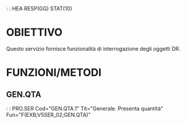  :  : HEA RESP(GG) STAT(10)
# OBIETTIVO
Questo servizio fornisce funzionalità di interrogazione degli oggetti DR.

# FUNZIONI/METODI
## GEN.QTA


 :  : PRO.SER Cod="GEN.QTA.1" Tit="Generale. Presenta quantità" Fun="F(EXB;V5SER_02;GEN.QTA)"

